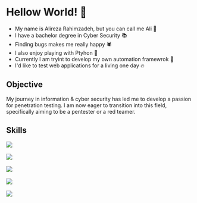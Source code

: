 # Hellow World! 👋
- My name is Alireza Rahimzadeh, but you can call me Ali 👀
- I have a bachelor degree in Cyber Security 📚
- Finding bugs makes me really happy 🕷️
- I also enjoy playing with Ptyhon 🐍
- Currently I am tryint to develop my own automation framewrok 🤫
- I'd like to test web applications for a living one day 🔥

## Objective
My journey in information & cyber security has led me to develop a passion for penetration testing. I am now eager to transition into this field, specifically aiming to be a pentester or a red teamer.

## Skills
<a href="https://owasp.org/www-project-top-ten/"><img src="https://img.shields.io/badge/OWASP-Top10-red?style=for-the-badge&logo=OWASP"></a><br><br>
<a href="https://www.python.org/"><img src="https://img.shields.io/badge/Python-3f7bac?style=for-the-badge&logo=python&labelColor=fed949"></a><br><br>
<a href="https://www.gnu.org/software/bash/"><img src="https://img.shields.io/badge/Bash-Scripting-4EAA25?style=for-the-badge&logo=gnubash&logoColor=4EAA25&labelColor=040404"></a> <br><br>
<a href="https://www.mongodb.com/"><img src="https://img.shields.io/badge/Mongo-DB-459a44?style=for-the-badge&logo=mongodb&labelColor=49474a"></a> <br><br>
<a href="https://www.kali.org/"><img src="https://img.shields.io/badge/Kali-Linux-060a11?labelColor=3f7be8&style=for-the-badge&logo=kalilinux&logoColor=black"></a> <br><br> 

<!---
aliraah/aliraah is a ✨ special ✨ repository because its `README.md` (this file) appears on your GitHub profile.
You can click the Preview link to take a look at your changes.
--->
